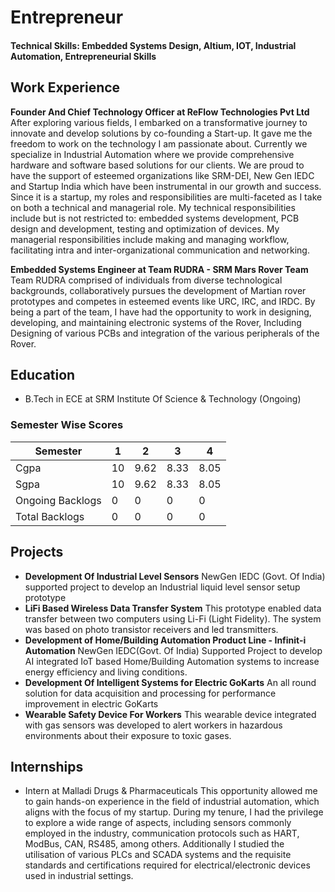 # Entrepreneur

#### Technical Skills: Embedded Systems Design, Altium, IOT, Industrial Automation, Entrepreneurial Skills

## Work Experience
**Founder And Chief Technology Officer at ReFlow Technologies Pvt Ltd**
After exploring various fields, I embarked on a transformative journey to innovate and develop solutions by co-founding a Start-up. It gave me the freedom to work on the technology I am passionate about. Currently we specialize in Industrial Automation where we provide comprehensive hardware and software based solutions for our clients. We are proud to have the support of esteemed organizations like SRM-DEI, New Gen IEDC and Startup India which have been instrumental in our growth and success. Since it is a startup, my roles and responsibilities are multi-faceted as I take on both a technical and managerial role. My technical responsibilities include but is not restricted to: embedded systems development, PCB design and development, testing and optimization of devices. My managerial responsibilities include making and managing workflow, facilitating intra and inter-organizational communication and networking.

**Embedded Systems Engineer at Team RUDRA - SRM Mars Rover Team**
 Team RUDRA comprised of individuals from diverse technological backgrounds, collaboratively pursues the development of Martian rover prototypes and competes in esteemed events like URC, IRC, and IRDC. By being a part of the team, I have had the opportunity to work in designing, developing, and maintaining electronic systems of the Rover, Including Designing of various PCBs and integration of the various peripherals of the Rover.  

## Education
 - B.Tech in ECE at SRM Institute Of Science & Technology (Ongoing)
### Semester Wise Scores

| Semester | 1    | 2    | 3    | 4    |
|----------|------|------|------|------|
| Cgpa     | 10   | 9.62 | 8.33 | 8.05 |
| Sgpa     | 10   | 9.62 | 8.33 | 8.05 |
| Ongoing Backlogs | 0 | 0 | 0 | 0 |
| Total Backlogs   | 0 | 0 | 0 | 0 |

## Projects
- **Development Of Industrial Level Sensors**
NewGen IEDC (Govt. Of India) supported project to develop an Industrial liquid level sensor setup prototype
- **LiFi Based Wireless Data Transfer System**
This prototype enabled data transfer between two computers using Li-Fi (Light Fidelity). The system was based on photo transistor receivers and led transmitters.
- **Development of Home/Building Automation Product Line - Infinit-i Automation**
NewGen IEDC(Govt. Of India) Supported Project to develop AI integrated IoT based Home/Building Automation systems to increase energy efficiency and living conditions.
- **Development Of Intelligent Systems for Electric GoKarts**
An all round solution for data acquisition and processing for performance improvement in electric GoKarts
- **Wearable Safety Device For Workers**
This wearable device integrated with gas sensors was developed to alert workers in hazardous environments about their exposure to toxic gases.

## Internships
- Intern at Malladi Drugs & Pharmaceuticals
This opportunity allowed me to gain hands-on experience in the field of industrial automation, which aligns with the focus of my startup. During my tenure, I had the privilege to explore a wide range of aspects, including sensors commonly employed in the industry, communication protocols such as HART, ModBus, CAN, RS485, among others. Additionally I studied the utilisation of various PLCs and SCADA systems and the requisite standards and certifications required for electrical/electronic devices used in industrial settings.


